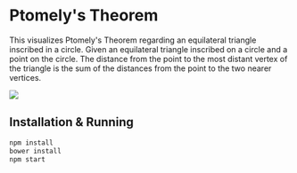 # Ptomely's Theorem

This visualizes Ptomely's Theorem regarding an equilateral triangle inscribed in a circle.
Given an equilateral triangle inscribed on a circle and a point on the circle.
The distance from the point to the most distant vertex of the triangle is the sum of the distances from the point to the two nearer vertices.

![](https://media.giphy.com/media/flTg9mZBFn4yY/giphy.gif)

## Installation & Running

```bash
npm install
bower install
npm start
```
